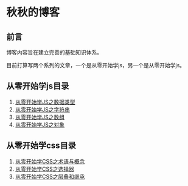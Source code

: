 # 秋秋的博客

## 前言

博客内容旨在建立完善的基础知识体系。

目前打算写两个系列的文章，一个是从零开始学js，另一个是从零开始学js。

## 从零开始学js目录

1. [从零开始学JS之数据类型](https://github.com/wangqiutuner/Blog/issues/2)
2. [从零开始学JS之字符串](https://github.com/wangqiutuner/Blog/issues/3)
3. [从零开始学JS之数组](https://github.com/wangqiutuner/Blog/issues/4)
4. [从零开始学JS之对象](https://github.com/wangqiutuner/Blog/issues/7)

## 从零开始学css目录

1. [从零开始学CSS之术语与概念](https://github.com/wangqiutuner/Blog/issues/1)
2. [从零开始学CSS之选择器](https://github.com/wangqiutuner/Blog/issues/5)
3. [从零开始学CSS之层叠和继承](https://github.com/wangqiutuner/Blog/issues/6)
